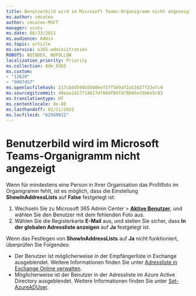 ```yaml
---
title: Benutzerbild wird im Microsoft Teams-Organigramm nicht angezeigt
ms.author: cmcatee
author: cmcatee-MSFT
manager: scotv
ms.date: 08/23/2021
ms.audience: Admin
ms.topic: article
ms.service: o365-administration
ROBOTS: NOINDEX, NOFOLLOW
localization_priority: Priority
ms.collection: Adm_O365
ms.custom:
- "12620"
- "9007457"
ms.openlocfilehash: 217cb6d594b5508eef5ff569af2a53d27f23e7c9
ms.sourcegitcommit: 49eaa1417714617d768df85fd79b65e35b6e5c83
ms.translationtype: HT
ms.contentlocale: de-DE
ms.lasthandoff: 02/11/2022
ms.locfileid: "62569012"
---
```

# <a name="user-picture-not-showing-in-microsoft-teams-organization-chart"></a>Benutzerbild wird im Microsoft Teams-Organigramm nicht angezeigt

Wenn für mindestens eine Person in Ihrer Organisation das Profilfoto im Organigramm fehlt, ist es möglich, dass die Einstellung **ShowInAddressLists** auf **False** festgelegt ist:

1. Wechseln Sie zu Microsoft 365 Admin Center > [**Aktive Benutzer**](https://admin.microsoft.com/Adminportal/Home?source=applauncher#/users), und wählen Sie den Benutzer mit dem fehlenden Foto aus. 
1. Wählen Sie die Registerkarte **E-Mail** aus, und stellen Sie sicher, dass **In der globalen Adressliste anzeigen** auf **Ja** festgelegt ist.

Wenn das Festlegen von **ShowInAddressLists** auf **Ja** nicht funktioniert, überprüfen Sie Folgendes:

- Der Benutzer ist möglicherweise in der Empfängerliste in Exchange ausgeblendet. Weitere Informationen finden Sie unter [Adressliste in Exchange Online verwalten](https://docs.microsoft.com/exchange/address-books/address-lists/manage-address-lists#use-the-eac-to-hide-recipients-from-address-lists).
- Möglicherweise ist der Benutzer in der Adressliste im Azure Active Directory ausgeblendet. Weitere Informationen finden Sie unter [Set-AzureADUser](https://docs.microsoft.com/powershell/module/azuread/set-azureaduser?view=azureadps-2.0&preserve-view=true).
